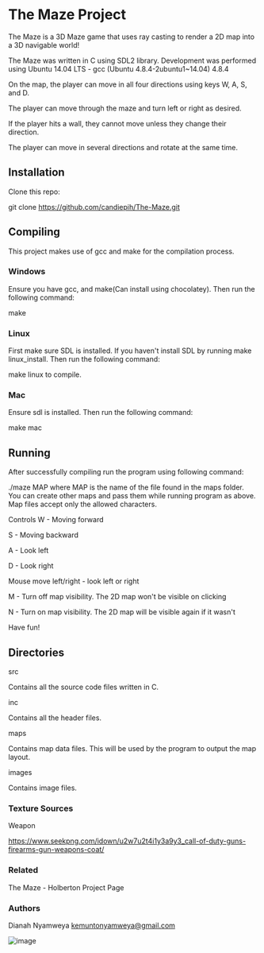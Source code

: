 # The Maze Project
The Maze is a 3D Maze game that uses ray casting to render a 2D map into a 3D navigable world!

The Maze was written in C using SDL2 library. Development was performed using Ubuntu 14.04 LTS - gcc (Ubuntu 4.8.4-2ubuntu1~14.04) 4.8.4

On the map, the player can move in all four directions using keys W, A, S, and D.

The player can move through the maze and turn left or right as desired.

If the player hits a wall, they cannot move unless they change their direction.

The player can move in several directions and rotate at the same time.

<strong><h2>Installation</h2></strong>

Clone this repo:

git clone https://github.com/candiepih/The-Maze.git

<strong><h2>Compiling</h2></strong>

This project makes use of gcc and make for the compilation process.

<strong><h3>Windows</h3></strong>
Ensure you have gcc, and make(Can install using chocolatey). Then run the following command:

make
<strong><h3>Linux</h3></strong>
First make sure SDL is installed. If you haven't install SDL by running make linux_install. Then run the following command:

make linux 
to compile.

<strong><h3>Mac</h3></strong>
Ensure sdl is installed. Then run the following command:

make mac
<strong><h2>Running</h2></strong>

After successfully compiling run the program using following command:

./maze MAP
where MAP is the name of the file found in the maps folder. You can create other maps and pass them while running program as above. Map files accept only the allowed characters.

Controls
W - Moving forward

S - Moving backward

A - Look left

D - Look right

Mouse move left/right - look left or right

M - Turn off map visibility. The 2D map won't be visible on clicking

N - Turn on map visibility. The 2D map will be visible again if it wasn't

Have fun!

<strong><h2>Directories</h2></strong>
src

Contains all the source code files written in C.

inc

Contains all the header files.

maps

Contains map data files. This will be used by the program to output the map layout.

images

Contains image files.

<strong><h3>Texture Sources</h3></strong>
Weapon

https://www.seekpng.com/idown/u2w7u2t4i1y3a9y3_call-of-duty-guns-firearms-gun-weapons-coat/

<strong><h3>Related</h3></strong>
The Maze - Holberton Project Page

<strong><h3>Authors</h3></strong>
Dianah Nyamweya kemuntonyamweya@gmail.com

![image](https://github.com/kemunto-97/Maze-Project/assets/85859798/8cf8b16f-4525-4aac-bec6-39d445365ff9)
